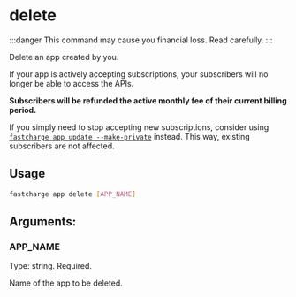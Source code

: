 # delete

:::danger
This command may cause you financial loss. Read carefully.
:::

Delete an app created by you.

If your app is actively accepting subscriptions, your subscribers will no longer
be able to access the APIs. 

**Subscribers will be refunded the active monthly fee of their current
billing period.**

If you simply need to stop accepting new subscriptions, consider using
[`fastcharge app update --make-private`](./update) instead. This way, existing
subscribers are not affected.

## Usage

```bash
fastcharge app delete [APP_NAME]
```


## Arguments:

### APP_NAME

Type: string. Required.

Name of the app to be deleted.
